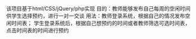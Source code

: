 该项目基于html/CSS/jQuery/php实现
目的：教师能够发布自己每周的空闲时间供学生选择预约，进行一对一交谈
用法：教师登录系统，根据自己的情况发布空闲时间表；
     学生登录系统后，根据自己想预约的时间或者教师筛选可选时间表，点击时间表的时间进行预约
